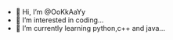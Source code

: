 - 👋 Hi, I’m @OoKkAaYy
- 👀 I’m interested in coding...
- 🌱 I’m currently learning python,c++ and java...

<!---
OoKkAaYy/OoKkAaYy is a ✨ special ✨ repository because its `README.md` (this file) appears on your GitHub profile.
You can click the Preview link to take a look at your changes.
--->
